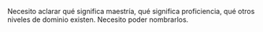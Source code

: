 Necesito aclarar qué significa maestría, qué significa proficiencia, qué otros niveles de dominio existen. Necesito poder nombrarlos.